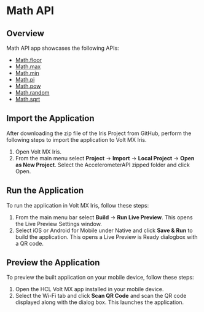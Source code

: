 # Math API
## Overview
Math API app showcases the following APIs:

- [Math.floor](https://opensource.hcltechsw.com/volt-mx-docs/docs/documentation/Iris/iris_api_dev_guide/content/voltmx.math_functions.html#math.floor)
- [Math.max](https://opensource.hcltechsw.com/volt-mx-docs/docs/documentation/Iris/iris_api_dev_guide/content/voltmx.math_functions.html#math.max)
- [Math.min](https://opensource.hcltechsw.com/volt-mx-docs/docs/documentation/Iris/iris_api_dev_guide/content/voltmx.math_functions.html#math.min)
- [Math.pi](https://opensource.hcltechsw.com/volt-mx-docs/docs/documentation/Iris/iris_api_dev_guide/content/voltmx.math_functions.html#math.pi)
- [Math.pow](https://opensource.hcltechsw.com/volt-mx-docs/docs/documentation/Iris/iris_api_dev_guide/content/voltmx.math_functions.html#math.pow)
- [Math.random](https://opensource.hcltechsw.com/volt-mx-docs/docs/documentation/Iris/iris_api_dev_guide/content/voltmx.math_functions.html#math.ran)
- [Math.sqrt](https://opensource.hcltechsw.com/volt-mx-docs/docs/documentation/Iris/iris_api_dev_guide/content/voltmx.math_functions.html#math.sqr)

## Import the Application
After downloading the zip file of the Iris Project from GitHub, perform the following steps to import the application to Volt MX Iris.

1. Open Volt MX Iris.
2. From the main menu select **Project** → **Import** → **Local Project** → **Open as New Project**. Select the AccelerometerAPI zipped folder and click Open.

## Run the Application
To run the application in Volt MX Iris, follow these steps:

1. From the main menu bar select **Build** → **Run Live Preview**. This opens the Live Preview Settings window.
2. Select iOS or Android for Mobile under Native and click **Save & Run** to build the application. This opens a Live Preview is Ready dialogbox with a QR code.

## Preview the Application
To preview the built application on your mobile device, follow these steps:

1. Open the HCL Volt MX app installed in your mobile device.
2. Select the Wi-Fi tab and click **Scan QR Code** and scan the QR code displayed along with the dialog box. This launches the application.
